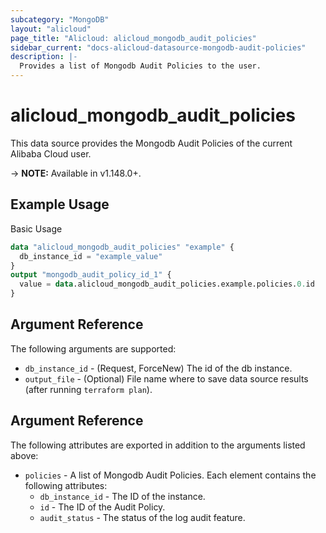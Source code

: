 ```yaml
---
subcategory: "MongoDB"
layout: "alicloud"
page_title: "Alicloud: alicloud_mongodb_audit_policies"
sidebar_current: "docs-alicloud-datasource-mongodb-audit-policies"
description: |-
  Provides a list of Mongodb Audit Policies to the user.
---
```


# alicloud\_mongodb\_audit\_policies

This data source provides the Mongodb Audit Policies of the current Alibaba Cloud user.

-> **NOTE:** Available in v1.148.0+.

## Example Usage

Basic Usage

```terraform
data "alicloud_mongodb_audit_policies" "example" {
  db_instance_id = "example_value"
}
output "mongodb_audit_policy_id_1" {
  value = data.alicloud_mongodb_audit_policies.example.policies.0.id
}

```

## Argument Reference

The following arguments are supported:

* `db_instance_id` - (Request, ForceNew) The id of the db instance.
* `output_file` - (Optional) File name where to save data source results (after running `terraform plan`).

## Argument Reference

The following attributes are exported in addition to the arguments listed above:

* `policies` - A list of Mongodb Audit Policies. Each element contains the following attributes:
	* `db_instance_id` - The ID of the instance.
	* `id` - The ID of the Audit Policy.
	* `audit_status` - The status of the log audit feature.